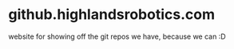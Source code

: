 github.highlandsrobotics.com
============================

website for showing off the git repos we have, because we can :D

